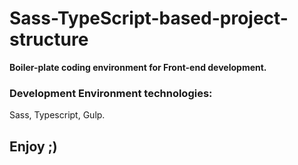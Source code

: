 # Sass-TypeScript-based-project-structure

**Boiler-plate coding environment for Front-end development.**

### Development Environment technologies:

Sass, Typescript, Gulp.

## Enjoy ;)
